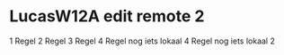 # LucasW12A edit remote 2
1 Regel
2 Regel
3 Regel 
4 Regel nog iets lokaal
4 Regel nog iets lokaal 2
